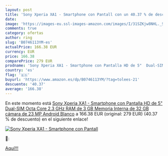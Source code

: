 ```yaml
---
layout: post
title: 'Sony Xperia XA1 - Smartphone con Pantall con un 40.37 % de descuento'
date: 
image: 'https://images-eu.ssl-images-amazon.com/images/I/31SZKjw8NHL._SL200_.jpg'
comments: true
category: ofertas
author: ring
slug: 'B0746113YM-es'
actualPrice: 166.38 EUR
currency: EUR
price: 166.38
comparePrice: 279 EUR
prodname: 'Sony Xperia XA1 - Smartphone con Pantalla HD de 5"  Dual-SIM  Octa Core 2.3 GHz  RAM de 3 GB  Memoria Interna de 32 GB  cámara de 23 MP  Android  Blanco'
country: 'es'
flag: '🇪🇸'
buyurl: 'https://www.amazon.es/dp/B0746113YM/?tag=tolees-21'
descuento: '40.37'
average: '166.38'
---
```


En este momento está [Sony Xperia XA1 - Smartphone con Pantalla HD de 5"  Dual-SIM  Octa Core 2.3 GHz  RAM de 3 GB  Memoria Interna de 32 GB  cámara de 23 MP  Android  Blanco](https://www.amazon.es/dp/B0746113YM/?tag=tolees-21) a 166.38 EUR (original: 279 EUR) (40.37 %  de descuento) en el siguiente enlace!

[![Sony Xperia XA1 - Smartphone con Pantall](https://images-eu.ssl-images-amazon.com/images/I/31SZKjw8NHL._SL200_.jpg)](https://www.amazon.es/dp/B0746113YM/?tag=tolees-21)

🔎:


[Aquí!!!](https://www.amazon.es/dp/B0746113YM/?tag=tolees-21)
